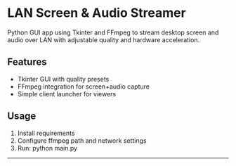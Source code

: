 # LAN Screen & Audio Streamer

Python GUI app using Tkinter and FFmpeg to stream desktop screen and audio over LAN with adjustable quality and hardware acceleration.

## Features
- Tkinter GUI with quality presets
- FFmpeg integration for screen+audio capture
- Simple client launcher for viewers

## Usage
1. Install requirements
2. Configure ffmpeg path and network settings
3. Run: python main.py
****
